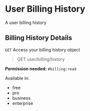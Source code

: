 # User Billing History

A user billing history

## Billing History Details

`GET` Access your billing history object

> GET user/billing/history

**Permission needed:** `#billing:read`

Available in:

* free
* pro
* business
* enterprise

